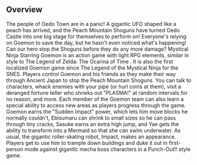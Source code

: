 ## Overview

The people of Oedo Town are in a panic! A gigantic UFO shaped like a peach has arrived, and the Peach Mountain Shoguns have turned Oedo Castle into one big stage for themselves to perform on! Everyone's relying on Goemon to save the day, but he hasn't even noticed what's happening! Can our hero stop the Shoguns before they do any more damage? Mystical Ninja Starring Goemon is an action game with light RPG elements, similar in style to The Legend of Zelda: The Ocarina of Time . It is also the first localized Goemon game since The Legend of the Mystical Ninja for the SNES. Players control Goemon and his friends as they make their way through Ancient Japan to stop the Peach Mountain Shoguns. You can talk to characters, whack enemies with your pipe (or hurl coins at them), visit a deranged fortune teller who shrieks out "PLASMA!" at random intervals for no reason, and more. Each member of the Goemon team can also learn a special ability to access new areas as players progress through the game. Goemon earns the "Sudden Impact" power, which lets him move blocks he normally couldn't, Ebisumaru can shrink to small sizes so he can pass through tiny cracks, Sasuke earns an extra high jump, and Yae gets the ability to transform into a Mermaid so that she can swim underwater. As usual, the gigantic roller-skating robot, Impact, makes an appearance. Players get to use him to trample down buildings and duke it out in first-person mode against gigantic mecha boss characters in a Punch-Out!! style game.